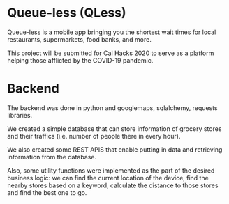 # Queue-less (QLess)
Queue-less is a mobile app bringing you the shortest wait times for local restaurants, supermarkets, food banks, and more.

This project will be submitted for Cal Hacks 2020 to serve as a platform helping those afflicted by the COVID-19 pandemic.

# Backend 

The backend was done in python and googlemaps, sqlalchemy, requests libraries.

We created a simple database that can store information of grocery stores and their traffics (i.e. number of people there in every hour). 

We also created some REST APIS that enable putting in data and retrieving information from the database.

Also, some utility functions were implemented as the part of the desired business logic: we can find the current location of the device, find the nearby stores based on a keyword, calculate the distance to those stores and find the best one to go.

